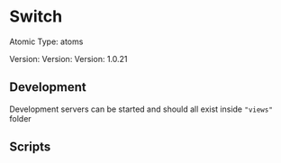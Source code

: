 # Switch

Atomic Type: atoms

Version: Version: Version: 1.0.21







## Development

Development servers can be started and should all exist inside `"views"` folder

## Scripts
